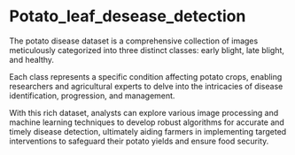 # Potato_leaf_desease_detection
The potato disease dataset is a comprehensive collection of images meticulously categorized into three distinct classes: early blight, late blight, and healthy.

Each class represents a specific condition affecting potato crops, enabling researchers and agricultural experts to delve into the intricacies of disease identification, progression, and management.

With this rich dataset, analysts can explore various image processing and machine learning techniques to develop robust algorithms for accurate and timely disease detection, ultimately aiding farmers in implementing targeted interventions to safeguard their potato yields and ensure food security.
